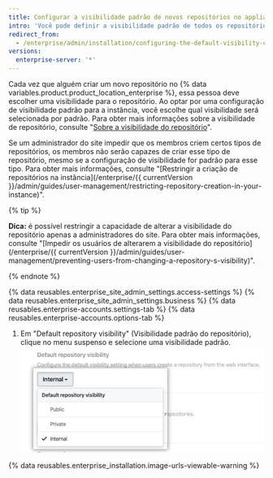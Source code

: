 ```yaml
---
title: Configurar a visibilidade padrão de novos repositórios no appliance
intro: 'Você pode definir a visibilidade padrão de todos os repositórios criados pela interface da web no appliance do {% data variables.product.prodname_ghe_server %} como privada ou pública.'
redirect_from:
  - /enterprise/admin/installation/configuring-the-default-visibility-of-new-repositories-on-your-appliance
versions:
  enterprise-server: '*'
---
```


Cada vez que alguém criar um novo repositório no {% data variables.product.product_location_enterprise %}, essa pessoa deve escolher uma visibilidade para o repositório. Ao optar por uma configuração de visibilidade padrão para a instância, você escolhe qual visibilidade será selecionada por padrão. Para obter mais informações sobre a visibilidade de repositório, consulte "[Sobre a visibilidade do repositório](/github/creating-cloning-and-archiving-repositories/about-repository-visibility)".

Se um administrador do site impedir que os membros criem certos tipos de repositórios, os membros não serão capazes de criar esse tipo de repositório, mesmo se a configuração de visibilidade for padrão para esse tipo. Para obter mais informações, consulte "[Restringir a criação de repositórios na instância](/enterprise/{{ currentVersion }}/admin/guides/user-management/restricting-repository-creation-in-your-instance)".

{% tip %}

**Dica:** é possível restringir a capacidade de alterar a visibilidade do repositório apenas a administradores do site. Para obter mais informações, consulte "[Impedir os usuários de alterarem a visibilidade do repositório](/enterprise/{{ currentVersion }}/admin/guides/user-management/preventing-users-from-changing-a-repository-s-visibility)".

{% endnote %}

{% data reusables.enterprise_site_admin_settings.access-settings %}
{% data reusables.enterprise_site_admin_settings.business %}
{% data reusables.enterprise-accounts.settings-tab %}
{% data reusables.enterprise-accounts.options-tab %}
1. Em "Default repository visibility" (Visibilidade padrão do repositório), clique no menu suspenso e selecione uma visibilidade padrão.![Menu suspenso para definir a visibilidade padrão do repositório da instância](/assets/images/enterprise/site-admin-settings/default-repository-visibility-settings.png)

{% data reusables.enterprise_installation.image-urls-viewable-warning %}
